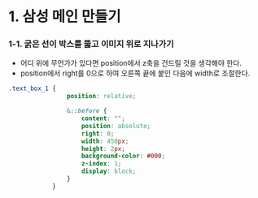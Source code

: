 # 1. 삼성 메인 만들기
### 1-1. 굵은 선이 박스를 뚫고 이미지 위로 지나가기
- 어디 위에 무언가가 있다면 position에서 z축을 건드릴 것을 생각해야 한다.
- position에서 right를 0으로 하여 오른쪽 끝에 붙인 다음에 width로 조절한다.
```css
.text_box_1 {
                position: relative;

                &::before {
                    content: "";
                    position: absolute;
                    right: 0;
                    width: 450px;
                    height: 2px;
                    background-color: #000;
                    z-index: 1;
                    display: block;
                }
            }
```